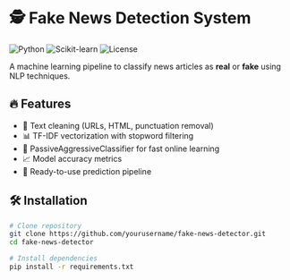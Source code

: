 # 🕵️ Fake News Detection System

![Python](https://img.shields.io/badge/python-3.8+-blue)
![Scikit-learn](https://img.shields.io/badge/scikit--learn-1.0+-orange)
![License](https://img.shields.io/badge/license-MIT-green)

A machine learning pipeline to classify news articles as **real** or **fake** using NLP techniques.

## 🔥 Features

- 🧹 Text cleaning (URLs, HTML, punctuation removal)
- 📊 TF-IDF vectorization with stopword filtering
- 🤖 PassiveAggressiveClassifier for fast online learning
- 📈 Model accuracy metrics
- 🚀 Ready-to-use prediction pipeline

## 🛠️ Installation

```bash
# Clone repository
git clone https://github.com/yourusername/fake-news-detector.git
cd fake-news-detector

# Install dependencies
pip install -r requirements.txt
